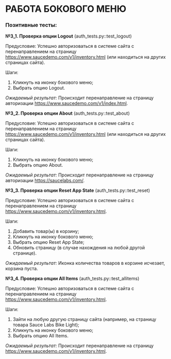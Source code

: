 # РАБОТА БОКОВОГО МЕНЮ 

### Позитивные тесты:

**№3_1. Проверка опции Logout**
(auth_tests.py::test_logout)

Предусловие: Успешно авторизоваться в системе сайта с перенаправлением на страницу 
https://www.saucedemo.com/v1/inventory.html (или находиться на других страницах сайта).

Шаги:
1. Кликнуть на иконку бокового меню;
2. Выбрать опцию Logout.

_Ожидаемый результат:_
Происходит перенаправление на страницу авторизации https://www.saucedemo.com/v1/index.html.



**№3_2. Проверка опции About**
(auth_tests.py::test_about)

Предусловие: Успешно авторизоваться в системе сайта с перенаправлением на страницу 
https://www.saucedemo.com/v1/inventory.html (или находиться на других страницах сайта).

Шаги:
1. Кликнуть на иконку бокового меню;
2. Выбрать опцию About.

_Ожидаемый результат:_
Происходит перенаправление на страницу авторизации https://saucelabs.com/.



**№3_3. Проверка опции Reset App State**
(auth_tests.py::test_reset)

Предусловие: Успешно авторизоваться в системе сайта с перенаправлением на страницу 
https://www.saucedemo.com/v1/inventory.html.

Шаги:
1. Добавить товар(ы) в корзину;
2. Кликнуть на иконку бокового меню;
3. Выбрать опцию Reset App State;
4. Обновить страницу (в случае нахождения на любой другой странице).

_Ожидаемый результат:_
Иконка количества товаров в корзине исчезает, корзина пуста.



**№3_4. Проверка опции All Items**
(auth_tests.py::test_allitems)

Предусловие: Успешно авторизоваться в системе сайта с перенаправлением на страницу 
https://www.saucedemo.com/v1/inventory.html.

Шаги:
1. Зайти на любую другую страницу сайта (например, на страницу товара Sauce Labs Bike Light);
2. Кликнуть на иконку бокового меню;
3. Выбрать опцию All Items.

_Ожидаемый результат:_
Происходит перенаправление на страницу https://www.saucedemo.com/v1/inventory.html.


